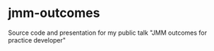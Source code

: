 # jmm-outcomes
Source code and presentation for my public talk "JMM outcomes for practice developer"

